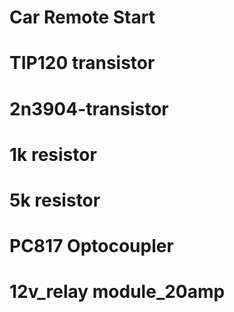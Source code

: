 # Car Remote Start
# TIP120 transistor
# 2n3904-transistor
# 1k resistor
# 5k resistor
# PC817 Optocoupler 
# 12v_relay module_20amp
